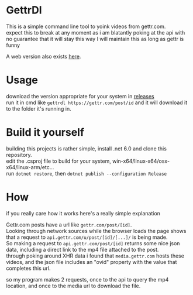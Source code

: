 # GettrDl

This is a simple command line tool to yoink videos from gettr.com.<br>
expect this to break at any moment as i am blatantly poking at the api with no guarantee that it will stay this way
I will maintain this as long as gettr is funny

A web version also exists [here](https://gettr.rinlovesyou.com).

# Usage

download the version appropriate for your system in [releases](https://github.com/RinLovesYou/gettrdl/releases/latest)<br>
run it in cmd like `gettrdl https://gettr.com/post/id` and it will download it to the folder it's running in.

# Build it yourself

building this projects is rather simple, install .net 6.0 and clone this repository.<br>
edit the .csproj file to build for your system, win-x64/linux-x64/osx-x64/linux-arm/etc...<br>
run `dotnet restore`, then `dotnet publish --configuration Release`

# How

if you really care how it works here's a really simple explanation

Gettr.com posts have a url like `gettr.com/post/[id]`. <br>
Looking through network sources while the browser loads the page shows that a request to `api.gettr.com/u/post/[id]/[...]/` is being made.<br>
So making a request to `api.gettr.com/post/[id]` returns some nice json data, including a direct link to the mp4 file attached to the post.<br>
through poking around XHR data i found that `media.gettr.com` hosts these videos, and the json file includes an "ovid" property with the value that completes this url.<br>

so my program makes 2 requests, once to the api to query the mp4 location, and once to the media url to download the file.

